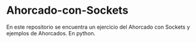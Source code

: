 # Ahorcado-con-Sockets
En este repositorio se encuentra un ejercicio del Ahorcado con Sockets y ejemplos de Ahorcados. En python.

